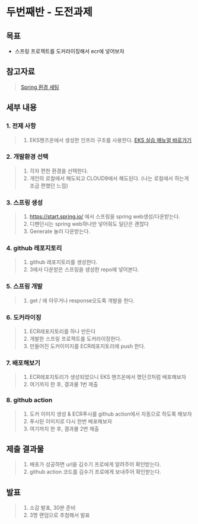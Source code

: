 # 두번째반 - 도전과제

## 목표
* 스프링 프로젝트를 도커라이징해서 ecr에 넣어보자

## 참고자료
> [Spring 환경 세팅](https://github.com/sghaha/t2/blob/main/spring.md)


## 세부 내용

### 1. 전제 사항
> 1. EKS핸즈온에서 생성한 인프라 구조를 사용한다.
[EKS 실습 매뉴얼 바로가기](https://github.com/sghaha/amazon-eks-hands-on)


### 2. 개발환경 선택
> 1. 각자 편한 환경을 선택한다. 
> 2. 개인의 로컬에서 해도되고 CLOUD9에서 해도된다. (나는 로컬에서 하는게 조금 편했던 느낌)

### 3. 스프링 생성
> 1. https://start.spring.io/ 에서 스프링을 spring web생성/다운받는다.
> 2. 디펜던시는 spring web하나만 넣어줘도 일단은 괜찮다
> 3. Generate 눌러 다운받는다. 


### 4. github 레포지토리
> 1. github 레포지토리를 생성한다.
> 2. 3에서 다운받은 스프링을 생성한 repo에 넣어본다.


### 5. 스프링 개발
> 1. get / 에 아무거나 response오도록 개발을 한다.

### 6. 도커라이징
> 1. ECR레포지토리를 하나 만든다
> 2. 개발한 스프링 프로젝트를 도커라이징한다.
> 3. 만들어진 도커이미지를 ECR레포지토리에 push 한다.

### 7. 배포해보기
> 1. ECR레포지토리가 생성되었으니 EKS 핸즈온에서 했던것처럼 배포해보자
> 2. 여기까지 한 후, 결과물 1번 제출


### 8. github action
> 1. 도커 이미지 생성 & ECR푸시를 github action에서 자동으로 하도록 해보자
> 2. 푸시된 이미지로 다시 한번 배포해보자
> 3. 여기까지 한 후, 결과물 2번 제출


## 제출 결과물
> 1. 배포가 성공하면 url을 김수기 프로에게 알려주어 확인받는다.
> 2. github action 코드를 김수기 프로에게 보내주어 확인받는다.

## 발표
> 1. 소감 발표, 30분 준비
> 2. 3명 랜덤으로 추첨해서 발표

